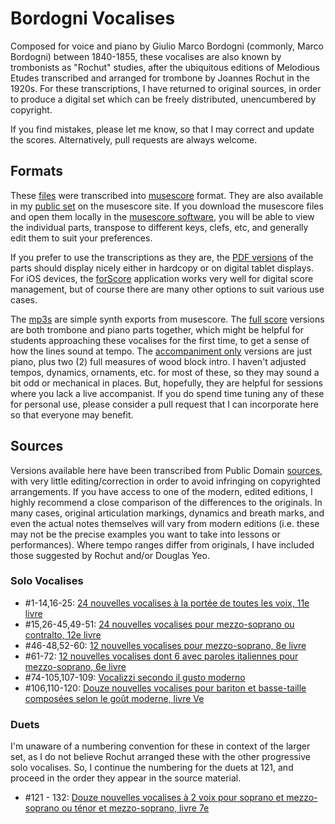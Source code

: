 # Bordogni Vocalises

Composed for voice and piano by Giulio Marco Bordogni (commonly, Marco Bordogni) between 1840-1855, these vocalises are also known by trombonists as "Rochut" studies, after the ubiquitous editions of Melodious Etudes transcribed and arranged for trombone by Joannes Rochut in the 1920s. For these transcriptions, I have returned to original sources, in order to produce a digital set which can be freely distributed, unencumbered by copyright. 

If you find mistakes, please let me know, so that I may correct and update the scores. Alternatively, pull requests are always welcome. 

## Formats

These [files](musescore) were transcribed into [musescore](https://musescore.org/) format. They are also available in my [public set](https://musescore.com/user/35220672/sets/5110656) on the musescore site. If you download the musescore files and open them locally in the [musescore software](https://musescore.org/en/download), you will be able to view the individual parts, transpose to different keys, clefs, etc, and generally edit them to suit your preferences. 

If you prefer to use the transcriptions as they are, the [PDF versions](PDF) of the parts should display nicely either in hardcopy or on digital tablet displays. For iOS devices, the [forScore](https://forscore.co/) application works very well for digital score management, but of course there are many other options to suit various use cases.

The [mp3s](mp3) are simple synth exports from musescore. The [full score](mp3/Full%20Score) versions are both trombone and piano parts together, which might be helpful for students approaching these vocalises for the first time, to get a sense of how the lines sound at tempo. The [accompaniment only](mp3/Accompaniment%20Only) versions are just piano, plus two (2) full measures of wood block intro. I haven't adjusted tempos, dynamics, ornaments, etc. for most of these, so they may sound a bit odd or mechanical in places. But, hopefully, they are helpful for sessions where you lack a live accompanist. If you do spend time tuning any of these for personal use, please consider a pull request that I can incorporate here so that everyone may benefit. 

## Sources

Versions available here have been transcribed from Public Domain [sources](Sources), with very little editing/correction in order to avoid infringing on copyrighted arrangements. If you have access to one of the modern, edited editions, I highly recommend a close comparison of the differences to the originals. In many cases, original articulation markings, dynamics and breath marks, and even the actual notes themselves will vary from modern editions (i.e. these may not be the precise examples you want to take into lessons or performances). Where tempo ranges differ from originals, I have included those suggested by Rochut and/or Douglas Yeo.

### Solo Vocalises

* #1-14,16-25: [24 nouvelles vocalises à la portée de toutes les voix, 11e livre](https://gallica.bnf.fr/ark:/12148/bpt6k859070q/f34.item)
* #15,26-45,49-51: [24 nouvelles vocalises pour mezzo-soprano ou contralto, 12e livre](https://gallica.bnf.fr/ark:/12148/bpt6k859021c/f16.item#)
* #46-48,52-60: [12 nouvelles vocalises pour mezzo-soprano, 8e livre](https://gallica.bnf.fr/ark:/12148/bpt6k9751345t/f24.item)
* #61-72: [12 nouvelles vocalises dont 6 avec paroles italiennes pour mezzo-soprano, 6e livre](https://gallica.bnf.fr/ark:/12148/bpt6k9752104h)
* #74-105,107-109: [Vocalizzi secondo il gusto moderno](https://imslp.org/wiki/Vocalizzi_secondo_il_gusto_moderno_(Bordogni,_Marco)#IMSLP39699)
* #106,110-120: [Douze nouvelles vocalises pour bariton et basse-taille composées selon le goût moderne, livre Ve](https://gallica.bnf.fr/ark:/12148/bpt6k9762573d)

### Duets

I'm unaware of a numbering convention for these in context of the larger set, as I do not believe Rochut arranged these with the other progressive solo vocalises. So, I continue the numbering for the duets at 121, and proceed in the order they appear in the source material.

* #121 - 132: [Douze nouvelles vocalises à 2 voix pour soprano et mezzo-soprano ou ténor et mezzo-soprano, livre 7e](https://gallica.bnf.fr/ark:/12148/bpt6k97518711/f12.item#)